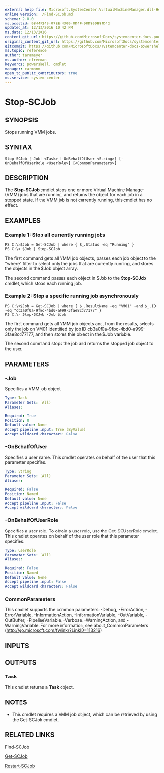 ```yaml
---
external help file: Microsoft.SystemCenter.VirtualMachineManager.dll-Help.xml
online version: ./Find-SCJob.md
schema: 2.0.0
ms.assetid: 9B44F245-07EE-4309-8D4F-98D86DB84D42
updated_at: 12/13/2016 10:42 PM
ms.date: 12/13/2016
content_git_url: https://github.com/MicrosoftDocs/systemcenter-docs-powershell/blob/master/systemcenter-cmdlets/VirtualMachineManager/v1/Stop-SCJob.md
original_content_git_url: https://github.com/MicrosoftDocs/systemcenter-docs-powershell/blob/master/systemcenter-cmdlets/VirtualMachineManager/v1/Stop-SCJob.md
gitcommit: https://github.com/MicrosoftDocs/systemcenter-docs-powershell/blob/ea9507ac2178040476af5407227db8cb97701ea9/systemcenter-cmdlets/VirtualMachineManager/v1/Stop-SCJob.md
ms.topic: reference
author: tarameyer
ms.author: cfreeman
keywords: powershell, cmdlet
manager: carmonm
open_to_public_contributors: true
ms.service: system-center
---
```


# Stop-SCJob

## SYNOPSIS
Stops running VMM jobs.

## SYNTAX

```
Stop-SCJob [-Job] <Task> [-OnBehalfOfUser <String>] [-OnBehalfOfUserRole <UserRole>] [<CommonParameters>]
```

## DESCRIPTION
The **Stop-SCJob** cmdlet stops one or more Virtual Machine Manager (VMM) jobs that are running, and returns the object for each job in a stopped state.
If the VMM job is not currently running, this cmdlet has no effect.

## EXAMPLES

### Example 1: Stop all currently running jobs
```
PS C:\>$Job = Get-SCJob | where { $_.Status -eq "Running" }
PS C:\> $Job | Stop-SCJob
```

The first command gets all VMM job objects, passes each job object to the "where" filter to select only the jobs that are currently running, and stores the objects in the $Job object array.

The second command passes each object in $Job to the **Stop-SCJob** cmdlet, which stops each running job.

### Example 2: Stop a specific running job asynchronously
```
PS C:\>$Job = Get-SCJob | where { $_.ResultName -eq "VM01" -and $_.ID -eq "cb3a0f0a-9fbc-4bd0-a999-3fae8cd77177" }
PS C:\> Stop-SCJob -Job $Job
```

The first command gets all VMM job objects and, from the results, selects only the job on VM01 identified by job ID cb3a0f0a-9fbc-4bd0-a999-3fae8cd77177, and then stores thie object in the $Job variable.

The second command stops the job and returns the stopped job object to the user.

## PARAMETERS

### -Job
Specifies a VMM job object.

```yaml
Type: Task
Parameter Sets: (All)
Aliases: 

Required: True
Position: 0
Default value: None
Accept pipeline input: True (ByValue)
Accept wildcard characters: False
```

### -OnBehalfOfUser
Specifies a user name.
This cmdlet operates on behalf of the user that this parameter specifies.

```yaml
Type: String
Parameter Sets: (All)
Aliases: 

Required: False
Position: Named
Default value: None
Accept pipeline input: False
Accept wildcard characters: False
```

### -OnBehalfOfUserRole
Specifies a user role.
To obtain a user role, use the Get-SCUserRole cmdlet.
This cmdlet operates on behalf of the user role that this parameter specifies.

```yaml
Type: UserRole
Parameter Sets: (All)
Aliases: 

Required: False
Position: Named
Default value: None
Accept pipeline input: False
Accept wildcard characters: False
```

### CommonParameters
This cmdlet supports the common parameters: -Debug, -ErrorAction, -ErrorVariable, -InformationAction, -InformationVariable, -OutVariable, -OutBuffer, -PipelineVariable, -Verbose, -WarningAction, and -WarningVariable. For more information, see about_CommonParameters (http://go.microsoft.com/fwlink/?LinkID=113216).

## INPUTS

## OUTPUTS

### Task
This cmdlet returns a **Task** object.

## NOTES
* This cmdlet requires a VMM job object, which can be retrieved by using the Get-SCJob cmdlet.

## RELATED LINKS

[Find-SCJob](xref:VirtualMachineManager/v1/Find-SCJob.md)

[Get-SCJob](xref:VirtualMachineManager/v1/Get-SCJob.md)

[Restart-SCJob](xref:VirtualMachineManager/v1/Restart-SCJob.md)

